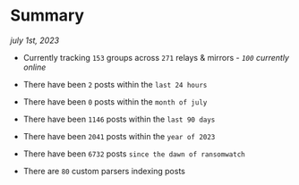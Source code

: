 
# Summary
_july 1st, 2023_

- Currently tracking `153` groups across `271` relays & mirrors - _`100` currently online_

- There have been `2` posts within the `last 24 hours`

- There have been `0` posts within the `month of july`

- There have been `1146` posts within the `last 90 days`

- There have been `2041` posts within the `year of 2023`

- There have been `6732` posts `since the dawn of ransomwatch`

- There are `80` custom parsers indexing posts
